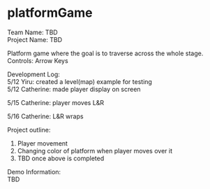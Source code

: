 # platformGame

Team Name: TBD  
Project Name: TBD  

Platform game where the goal is to traverse across the whole stage.   
Controls: Arrow Keys   

Development Log:  
5/12 Yiru: created a level(map) example for testing  
5/12 Catherine: made player display on screen

5/15 Catherine: player moves L&R  

5/16 Catherine: L&R wraps    

Project outline:  
1. Player movement  
2. Changing color of platform when player moves over it  
3. TBD once above is completed  

Demo Information:  
TBD 
